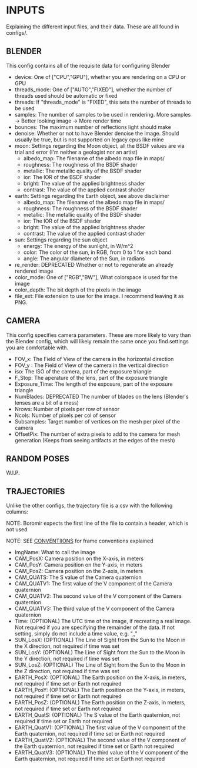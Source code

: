 # INPUTS

Explaining the different input files, and their data. These are all found in configs/.

## BLENDER

This config contains all of the requisite data for configuring Blender

- device: One of \["CPU","GPU"\], whether you are rendering on a CPU or GPU
- threads_mode: One of \["AUTO","FIXED"\], whether the number of threads used should be automatic or fixed
- threads: If "threads_mode" is "FIXED", this sets the number of threads to be used
- samples: The number of samples to be used in rendering. More samples -> Better looking image -> More render time
- bounces: The maximum number of reflections light should make
- denoise: Whether or not to have Blender denoise the image. Should usually be true, but is not supported on legacy cpus like mine
- moon: Settings regarding the Moon object, all the BSDF values are via trial and error (I'm neither a geologist nor an artist)
  - albedo_map: The filename of the albedo map file in maps/
  - roughness: The roughness of the BSDF shader
  - metallic: The metallic quality of the BSDF shader
  - ior: The IOR of the BSDF shader
  - bright: The value of the applied brightness shader
  - contrast: The value of the applied contrast shader
- earth: Settings regarding the Earth object, see above disclaimer
  - albedo_map: The filename of the albedo map file in maps/
  - roughness: The roughness of the BSDF shader
  - metallic: The metallic quality of the BSDF shader
  - ior: The IOR of the BSDF shader
  - bright: The value of the applied brightness shader
  - contrast: The value of the applied contrast shader
- sun: Settings regarding the sun object
  - energy: The energy of the sunlight, in W/m^2
  - color: The color of the sun, in RGB, from 0 to 1 for each band
  - angle: The angular diameter of the Sun, in radians
- re_render: DEPRECATED Whether or not to regenerate an already rendered image
- color_mode: One of \["RGB","BW"\], What colorspace is used for the image
- color_depth: The bit depth of the pixels in the image
- file_ext: File extension to use for the image. I recommend leaving it as PNG.

## CAMERA

This config specifies camera parameters. These are more likely to vary than the Blender config, which will likely remain the same once you find settings you are comfortable with.

- FOV_x: The Field of View of the camera in the horizontal direction
- FOV_y : The Field of View of the camera in the vertical direction
- iso: The ISO of the camera, part of the exposure triangle
- F_Stop: The aperature of the lens, part of the exposure triangle
- Exposure_Time: The length of the exposure, part of the exposure triangle
- NumBlades: DEPRECATED The number of blades on the lens (Blender's lenses are a bit of a mess)
- Nrows: Number of pixels per row of sensor
- Ncols: Number of pixels per col of sensor
- Subsamples: Target number of vertices on the mesh per pixel of the camera
- OffsetPix: The number of extra pixels to add to the camera for mesh generation (Keeps from seeing artifacts at the edges of the mesh)

## RANDOM POSES

W.I.P.

## TRAJECTORIES

Unlike the other configs, the trajectory file is a csv with the following columns:

NOTE: Boromir expects the first line of the file to contain a header, which is not used

NOTE: SEE [CONVENTIIONS](CONVENTIONS.md) for frame conventions explained

- ImgName: What to call the image
- CAM_PosX: Camera position on the X-axis, in meters
- CAM_PosY: Camera position on the Y-axis, in meters
- CAM_PosZ: Camera position on the Z-axis, in meters
- CAM_QUATS: The S value of the Camera quaternion
- CAM_QUATV1: The first value of the V component of the Camera quaternion
- CAM_QUATV2: The second value of the V component of the Camera quaternion
- CAM_QUATV3: The third value of the V component of the Camera quaternion
- Time: (OPTIONAL) The UTC time of the image, if recreating a real image. Not required if you are specifying the remainder of the data. If not setting, simply do not include a time value, e.g. ",,"
- SUN_LosX: (OPTIONAL) The Line of Sight from the Sun to the Moon in the X direction, not required if time was set
- SUN_LosY: (OPTIONAL) The Line of Sight from the Sun to the Moon in the Y direction, not required if time was set
- SUN_LosZ: (OPTIONAL) The Line of Sight from the Sun to the Moon in the Z direction, not required if time was set
- EARTH_PosX: (OPTIONAL) The Earth position on the X-axis, in meters, not required if time set or Earth not required
- EARTH_PosY: (OPTIONAL) The Earth position on the Y-axis, in meters, not required if time set or Earth not required
- EARTH_PosZ: (OPTIONAL) The Earth position on the Z-axis, in meters, not required if time set or Earth not required
- EARTH_QuatS: (OPTIONAL) The S value of the Earth quaternion, not required if time set or Earth not required
- EARTH_QuatV1: (OPTIONAL) The first value of the V component of the Earth quaternion, not required if time set or Earth not required
- EARTH_QuatV2: (OPTIONAL) The second value of the V component of the Earth quaternion, not required if time set or Earth not required
- EARTH_QuatV3: (OPTIONAL) The third value of the V component of the Earth quaternion, not required if time set or Earth not required
